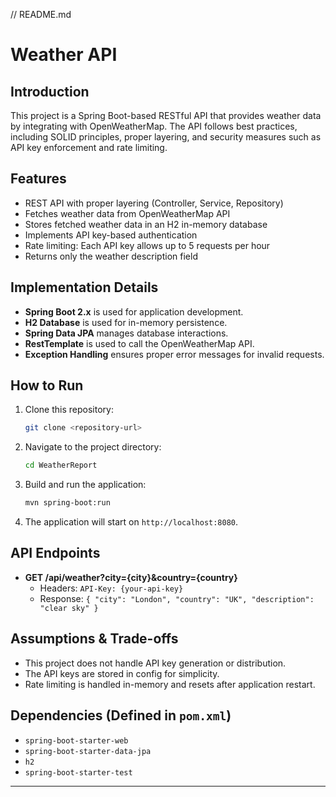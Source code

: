 // README.md
# Weather API

## Introduction
This project is a Spring Boot-based RESTful API that provides weather data by integrating with OpenWeatherMap. The API follows best practices, including SOLID principles, proper layering, and security measures such as API key enforcement and rate limiting.

## Features
- REST API with proper layering (Controller, Service, Repository)
- Fetches weather data from OpenWeatherMap API
- Stores fetched weather data in an H2 in-memory database
- Implements API key-based authentication
- Rate limiting: Each API key allows up to 5 requests per hour
- Returns only the weather description field

## Implementation Details
- **Spring Boot 2.x** is used for application development.
- **H2 Database** is used for in-memory persistence.
- **Spring Data JPA** manages database interactions.
- **RestTemplate** is used to call the OpenWeatherMap API.
- **Exception Handling** ensures proper error messages for invalid requests.

## How to Run
1. Clone this repository:
   ```sh
   git clone <repository-url>
   ```
2. Navigate to the project directory:
   ```sh
   cd WeatherReport
   ```
3. Build and run the application:
   ```sh
   mvn spring-boot:run
   ```
4. The application will start on `http://localhost:8080`.

## API Endpoints
- **GET /api/weather?city={city}&country={country}**
    - Headers: `API-Key: {your-api-key}`
    - Response: `{ "city": "London", "country": "UK", "description": "clear sky" }`

## Assumptions & Trade-offs
- This project does not handle API key generation or distribution.
- The API keys are stored in config for simplicity.
- Rate limiting is handled in-memory and resets after application restart.

## Dependencies (Defined in `pom.xml`)
- `spring-boot-starter-web`
- `spring-boot-starter-data-jpa`
- `h2`
- `spring-boot-starter-test`

---
